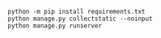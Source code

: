 ` python -m pip install requirements.txt `
<br>
` python manage.py collectstatic --noinput `
<br>
` python manage.py runserver `
